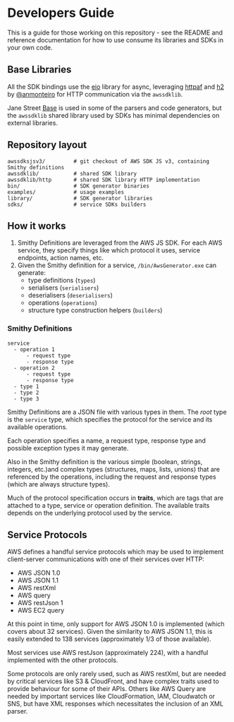 # Developers Guide

This is a guide for those working on this repository - see 
the README and reference documentation for how to use consume
its libraries and SDKs in your own code.

## Base Libraries

All the SDK bindings use the [eio](https://github.com/ocaml-multicore/eio) library for async, leveraging [httpaf](https://github.com/anmonteiro/httpaf)
and [h2](https://github.com/anmonteiro/ocaml-h2) by [@anmonteiro](https://github.com/anmonteiro/) for HTTP communication via the `awssdklib`.

Jane Street [Base](https://opensource.janestreet.com/base/) is used in some of the parsers and code generators, but
the `awssdklib` shared library used by SDKs has minimal dependencies on
external libraries.

## Repository layout

```
awssdksjsv3/         # git checkout of AWS SDK JS v3, containing Smithy definitions
awssdklib/           # shared SDK library
awssdklib/http       # shared SDK library HTTP implementation
bin/                 # SDK generator binaries
examples/            # usage examples
library/             # SDK generator libraries
sdks/                # service SDKs builders
```

## How it works

1. Smithy Definitions are leveraged from the AWS JS SDK. For each AWS
   service, they specify things like which protocol it uses, service endpoints,
   action names, etc.
2. Given the Smithy definition for a service, `/bin/AwsGenerator.exe` can
   generate:
      - type definitions (`types`)
      - serialisers (`serialisers`)
      - deserialisers (`deserialisers`)
      - operations (`operations`)
      - structure type construction helpers (`builders`)

### Smithy Definitions

```
service
  - operation 1
      - request type
      - response type
  - operation 2
      - request type
      - response type
  - type 1
  - type 2
  - type 3
```
Smithy Definitions are a JSON file with various types in them. The
*root* type is the `service` type, which specifies the protocol for the
service and its available operations.

Each operation specifies a name, a request type, response type and
possible exception types it may generate.

Also in the Smithy definition is the various simple (boolean, strings, integers, etc.)and complex
types (structures, maps, lists, unions) that are referenced by the operations,
including the request and response types (which are always structure types).

Much of the protocol specification occurs in **traits**, which are tags that
are attached to a type, service or operation definition. The available traits
depends on the underlying protocol used by the service.

## Service Protocols

AWS defines a handful service protocols which may be used to implement
client-server communications with one of their services over HTTP:

* AWS JSON 1.0
* AWS JSON 1.1
* AWS restXml
* AWS query
* AWS restJson 1
* AWS EC2 query

At this point in time, only support for AWS JSON 1.0 is implemented (which covers
about 32 services). Given the similarity to AWS JSON 1.1, this is easily extended
to 138 services (approximately 1/3 of those available).

Most services use AWS restJson (approximately 224), with a handful implemented with
the other protocols.

Some protocols are only rarely used, such as AWS restXml, but are needed by critical
services like S3  & CloudFront, and have complex traits used to provide behaviour for some of their APIs. Others like AWS Query are needed by important services like CloudFormation, IAM, Cloudwatch or SNS, but have XML responses which necessitates the inclusion of an XML parser.




